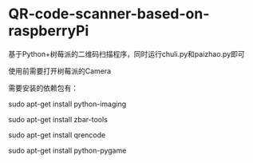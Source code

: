 # QR-code-scanner-based-on-raspberryPi
基于Python+树莓派的二维码扫描程序，同时运行chuli.py和paizhao.py即可

使用前需要打开树莓派的Camera

需要安装的依赖包有：

sudo apt-get install python-imaging

sudo apt-get install zbar-tools

sudo apt-get install qrencode

sudo apt-get install python-pygame
